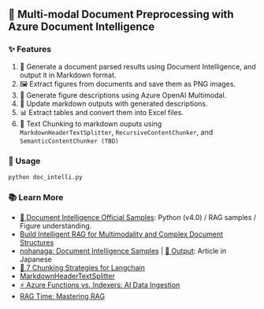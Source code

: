 ## 📄 Multi-modal Document Preprocessing with Azure Document Intelligence

### ✨ Features

1. 📝 Generate a document parsed results using Document Intelligence, and output it in Markdown format.
1. 🖼️ Extract figures from documents and save them as PNG images.
1. 🤖 Generate figure descriptions using Azure OpenAI Multimodal.
1. 📝 Update markdown outputs with generated descriptions.
1. 📊 Extract tables and convert them into Excel files.
1. 📖 Text Chunking to markdown ouputs using `MarkdownHeaderTextSplitter`, `RecursiveContentChunker`, and `SemanticContentChunker (TBD)`

### 🚀 Usage

```
python doc_intelli.py
```

### 📚 Learn More

- [📘 Document Intelligence Official Samples](https://github.com/Azure-Samples/document-intelligence-code-samples): Python (v4.0) / RAG samples / Figure understanding.
- [Build Intelligent RAG for Multimodality and Complex Document Structures](https://techcommunity.microsoft.com/blog/azure-ai-services-blog/build-intelligent-rag-for-multimodality-and-complex-document-structure/4118184)
- [nohanaga: Document Intelligence Samples](https://github.com/nohanaga/document-intelligence-samples) | [🔗 Output](https://qiita.com/nohanaga/items/1263f4a6bc909b6524c8): Article in Japanese
- [📖 7 Chunking Strategies for Langchain](https://medium.com/@anixlynch/7-chunking-strategies-for-langchain-b50dac194813#6da7)
- [MarkdownHeaderTextSplitter](https://python.langchain.com/docs/how_to/markdown_header_metadata_splitter/)
- [⚡ Azure Functions vs. Indexers: AI Data Ingestion](https://devblogs.microsoft.com/ise/unlock-ai-search-potential-the-case-for-azure-functions-in-data-ingestion/)
- [RAG Time: Mastering RAG](https://github.com/microsoft/rag-time)
